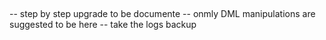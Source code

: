 ##

-- step by step upgrade to be documente
-- onmly DML manipulations are suggested to be here
-- take the logs backup




